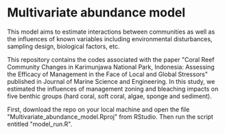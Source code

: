 # Multivariate abundance model 

This model aims to estimate interactions between communities as well as the influences of known variables including environmental disturbances, sampling design, biological factors, etc.  

This repository contains the codes associated with the paper "Coral Reef Community Changes in Karimunjawa National Park, Indonesia: Assessing the Efficacy of Management in the Face of Local and Global Stressors" published in Journal of Marine Science and Engineering. In this study, we estimated the influences of management zoning and bleaching impacts on five benthic groups (hard coral, soft coral, algae, sponge and sediment). 

First, download the repo on your local machine and open the file "Multivariate_abundance_model.Rproj" from RStudio. Then run the script entitled "model_run.R".

